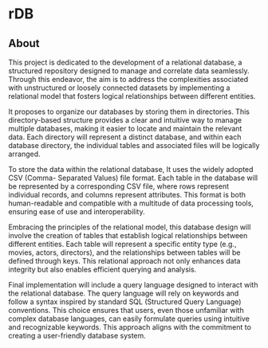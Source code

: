 # rDB

## About

<p>This project is dedicated to the development of a relational database, a structured repository designed to manage and correlate data seamlessly. Through this endeavor, the aim is to address the complexities associated with unstructured or loosely connected datasets by implementing a relational model that fosters logical relationships between different entities.</p>

<p>It proposes to organize our databases by storing them in directories. This directory-based structure
provides a clear and intuitive way to manage multiple databases, making it easier to locate and
maintain the relevant data. Each directory will represent a distinct database, and within each
database directory, the individual tables and associated files will be logically arranged.</p>

<p>To store the data within the relational database, It uses the widely adopted CSV (Comma-
Separated Values) file format. Each table in the database will be represented by a corresponding
CSV file, where rows represent individual records, and columns represent attributes. This format
is both human-readable and compatible with a multitude of data processing tools, ensuring ease
of use and interoperability.</p>

<p>Embracing the principles of the relational model, this database design will involve the creation of
tables that establish logical relationships between different entities. Each table will represent a
specific entity type (e.g., movies, actors, directors), and the relationships between tables will be
defined through keys. This relational approach not only enhances data integrity but also enables
efficient querying and analysis.</p>

<p>Final implementation will include a query language designed to interact with the relational
database. The query language will rely on keywords and follow a syntax inspired by standard
SQL (Structured Query Language) conventions. This choice ensures that users, even those
unfamiliar with complex database languages, can easily formulate queries using intuitive and
recognizable keywords. This approach aligns with the commitment to creating a user-friendly
database system.</p>